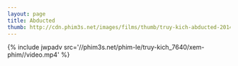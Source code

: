 ```yaml
---
layout: page
title: Abducted
thumb: http://cdn.phim3s.net/images/films/thumb/truy-kich-abducted-2014.jpg
---
```

{% include jwpadv src='//phim3s.net/phim-le/truy-kich_7640/xem-phim//video.mp4' %}